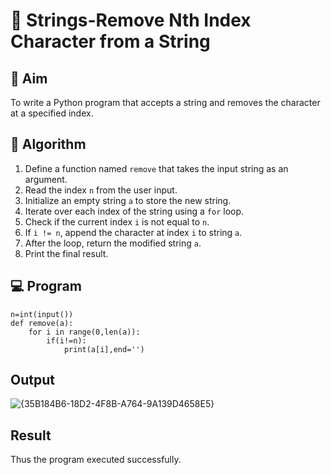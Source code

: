 # 🧹 Strings-Remove Nth Index Character from a String

## 🎯 Aim
To write a Python program that accepts a string and removes the character at a specified index.

## 🧠 Algorithm
1. Define a function named `remove` that takes the input string as an argument.
2. Read the index `n` from the user input.
3. Initialize an empty string `a` to store the new string.
4. Iterate over each index of the string using a `for` loop.
5. Check if the current index `i` is not equal to `n`.
6. If `i != n`, append the character at index `i` to string `a`.
7. After the loop, return the modified string `a`.
8. Print the final result.

## 💻 Program
```
n=int(input())
def remove(a):
    for i in range(0,len(a)):
        if(i!=n):
            print(a[i],end='')
```
## Output
![{35B184B6-18D2-4F8B-A764-9A139D4658E5}](https://github.com/user-attachments/assets/b01c70a1-29ce-47a2-93ad-39c470fca9eb)


## Result
Thus the program executed successfully.

